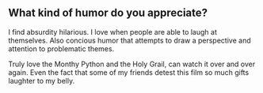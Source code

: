 <!-- ## What defines you as a person, beyond your work?

I try to let my curiosity of things drive what I do. I love serving as a generative function in my friends lives. I enjoy being in nature. I try to be honest and present. -->

<!-- ## What are you most passionate about right now?

Getting to know myself better. I feel this is the root of many things for my experience and the ones close to me, so it would be a disservice not to seek to live good days. Whatever a good day means to me in the moment. -->

<!-- ## Where are you currently living, and how do you feel about it?

I'm currently living in Cabarete, Dominican Republic. It has been home for 6.5 years now. The easeness of living is very precious, the people and places are full of magic. I feel very grateful to be here. -->

<!-- ## What book or media are you currently enjoying?

Currently I have a few books that I'm reading alternately:
- What can a Body Do? by Sara Hendren
- The Art of Learning by Josh Waitzkin
- Iron John by Robert Bly
- Letters to a Young Poet by Rainer Maria Rilke, the translation by Joanna Macy and Anita Barrows
- Vagabond by Takehiko Inoue, the manga, once again.

A good song that I can play and usually begin singing to is Ya Hey by Vampire Weekend. -->

<!-- ## Is there a new skill or subject you're learning about?

Practicing submission grappling. I have never practiced any kind of contact sports before, and it is so much fun and frustrating trying to solve puzzles with my body and against another person - while at the same time letting go of the thinking and just doing.  -->


## What kind of humor do you appreciate?

I find absurdity hilarious. I love when people are able to laugh at themselves. Also concious humor that attempts to draw a perspective and attention to problematic themes.

Truly love the Monthy Python and the Holy Grail, can watch it over and over again. Even the fact that some of my friends detest this film so much gifts laughter to my belly.

